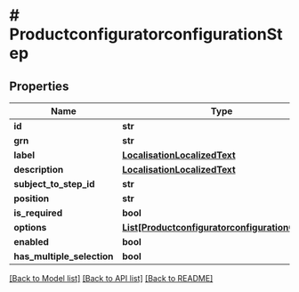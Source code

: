 # # ProductconfiguratorconfigurationStep


## Properties 


Name | Type | Description | Notes
------------ | ------------- | ------------- | -------------
**id**| **str** |   | [optional]
**grn**| **str** |   | [optional]
**label**| [**LocalisationLocalizedText**](LocalisationLocalizedText.md) |   | [optional]
**description**| [**LocalisationLocalizedText**](LocalisationLocalizedText.md) |   | [optional]
**subject_to_step_id**| **str** |   | [optional]
**position**| **str** |   | [optional]
**is_required**| **bool** |   | [optional]
**options**| [**List[ProductconfiguratorconfigurationOption]**](ProductconfiguratorconfigurationOption.md) |   | [optional]
**enabled**| **bool** |   | [optional]
**has_multiple_selection**| **bool** |   | [optional]


[[Back to Model list]](../../README.md#models) [[Back to API list]](../../README.md#endpoints) [[Back to README]](../../README.md)


